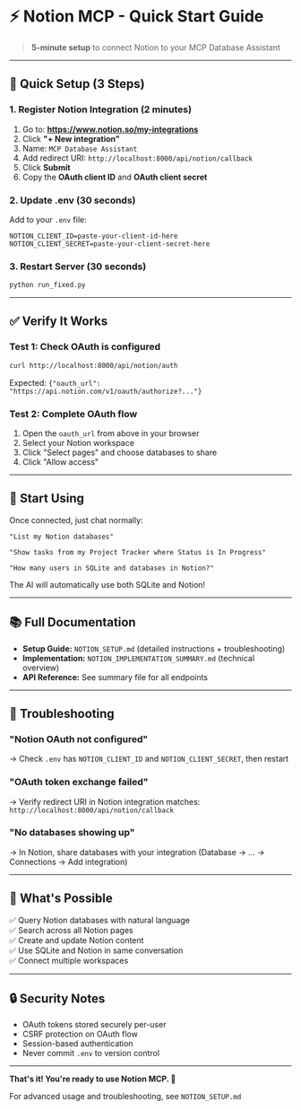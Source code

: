 # ⚡ Notion MCP - Quick Start Guide

> **5-minute setup** to connect Notion to your MCP Database Assistant

---

## 🚀 **Quick Setup (3 Steps)**

### 1. Register Notion Integration (2 minutes)

1. Go to: **https://www.notion.so/my-integrations**
2. Click **"+ New integration"**
3. Name: `MCP Database Assistant`
4. Add redirect URI: `http://localhost:8000/api/notion/callback`
5. Click **Submit**
6. Copy the **OAuth client ID** and **OAuth client secret**

### 2. Update .env (30 seconds)

Add to your `.env` file:

```env
NOTION_CLIENT_ID=paste-your-client-id-here
NOTION_CLIENT_SECRET=paste-your-client-secret-here
```

### 3. Restart Server (30 seconds)

```bash
python run_fixed.py
```

---

## ✅ **Verify It Works**

### Test 1: Check OAuth is configured

```bash
curl http://localhost:8000/api/notion/auth
```

Expected: `{"oauth_url": "https://api.notion.com/v1/oauth/authorize?..."}`

### Test 2: Complete OAuth flow

1. Open the `oauth_url` from above in your browser
2. Select your Notion workspace
3. Click "Select pages" and choose databases to share
4. Click "Allow access"

---

## 💬 **Start Using**

Once connected, just chat normally:

```
"List my Notion databases"

"Show tasks from my Project Tracker where Status is In Progress"

"How many users in SQLite and databases in Notion?"
```

The AI will automatically use both SQLite and Notion!

---

## 📚 **Full Documentation**

- **Setup Guide:** `NOTION_SETUP.md` (detailed instructions + troubleshooting)
- **Implementation:** `NOTION_IMPLEMENTATION_SUMMARY.md` (technical overview)
- **API Reference:** See summary file for all endpoints

---

## 🐛 **Troubleshooting**

### "Notion OAuth not configured"
→ Check `.env` has `NOTION_CLIENT_ID` and `NOTION_CLIENT_SECRET`, then restart

### "OAuth token exchange failed"
→ Verify redirect URI in Notion integration matches: `http://localhost:8000/api/notion/callback`

### "No databases showing up"
→ In Notion, share databases with your integration (Database → ... → Connections → Add integration)

---

## 🎯 **What's Possible**

✅ Query Notion databases with natural language  
✅ Search across all Notion pages  
✅ Create and update Notion content  
✅ Use SQLite and Notion in same conversation  
✅ Connect multiple workspaces  

---

## 🔒 **Security Notes**

- OAuth tokens stored securely per-user
- CSRF protection on OAuth flow
- Session-based authentication
- Never commit `.env` to version control

---

**That's it! You're ready to use Notion MCP. 🎉**

For advanced usage and troubleshooting, see `NOTION_SETUP.md`
